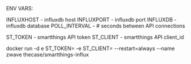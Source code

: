 ENV VARS:

INFLUXHOST - influxdb host
INFLUXPORT - influxdb port
INFLUXDB -   influxdb database
POLL_INTERVAL - # seconds between API connections

ST_TOKEN - smartthings API token
ST_CLIENT - smartthings API client_id

docker run -d e ST_TOKEN=<token> -e ST_CLIENT=<clientid> --restart=always --name zwave thecase/smartthings-influx
